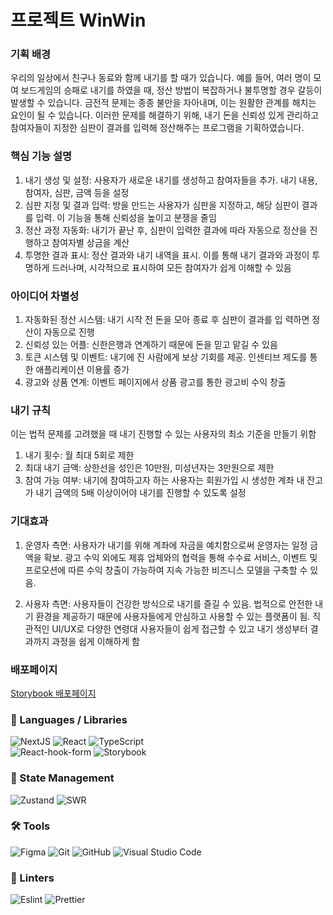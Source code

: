 # 프로젝트 WinWin

### 기획 배경

우리의 일상에서 친구나 동료와 함께 내기를 할 때가 있습니다. 예를 들어, 여러 명이 모여 보드게임의 승패로 내기를 하였을 때, 정산 방법이 복잡하거나 불투명할 경우 갈등이 발생할 수 있습니다. 금전적 문제는 종종 불만을 자아내며, 이는 원활한 관계를 해치는 요인이 될 수 있습니다. 이러한 문제를 해결하기 위해, 내기 돈을 신뢰성 있게 관리하고 참여자들이 지정한 심판이 결과를 입력해 정산해주는 프로그램을 기획하였습니다.

### 핵심 기능 설명

1. 내기 생성 및 설정: 사용자가 새로운 내기를 생성하고 참여자들을 추가. 내기 내용, 참여자, 심판, 금액 등을 설정
2. 심판 지정 및 결과 입력: 방을 만드는 사용자가 심판을 지정하고, 해당 심판이 결과를 입력. 이 기능을 통해 신뢰성을 높이고 분쟁을 줄임
3. 정산 과정 자동화: 내기가 끝난 후, 심판이 입력한 결과에 따라 자동으로 정산을 진행하고 참여자별 상금을 계산
4. 투명한 결과 표시: 정산 결과와 내기 내역을 표시. 이를 통해 내기 결과와 과정이 투명하게 드러나며, 시각적으로 표시하여 모든 참여자가 쉽게 이해할 수 있음

### 아이디어 차별성

1. 자동화된 정산 시스템: 내기 시작 전 돈을 모아 종료 후 심판이 결과를 입
   력하면 정산이 자동으로 진행
2. 신뢰성 있는 어플: 신한은행과 연계하기 때문에 돈을 믿고 맡길 수 있음
3. 토큰 시스템 및 이벤트: 내기에 진 사람에게 보상 기회를 제공. 인센티브
   제도를 통한 애플리케이션 이용률 증가
4. 광고와 상품 연계: 이벤트 페이지에서 상품 광고를 통한 광고비 수익 창출

### 내기 규칙

이는 법적 문제를 고려했을 때 내기 진행할 수 있는 사용자의 최소 기준을 만들기 위함

1. 내기 횟수: 월 최대 5회로 제한
2. 최대 내기 금액: 상한선을 성인은 10만원, 미성년자는 3만원으로 제한
3. 참여 가능 여부: 내기에 참여하고자 하는 사용자는 회원가입 시 생성한 계좌 내 잔고가 내기 금액의 5배 이상이어야 내기를 진행할 수 있도록 설정

### 기대효과

1. 운영자 측면: 사용자가 내기를 위해 계좌에 자금을 예치함으로써 운영자는 일정 금액을 확보. 광고 수익 외에도 제휴 업체와의 협력을 통해 수수료 서비스, 이벤트 및 프로모션에 따른 수익 창출이 가능하여 지속 가능한 비즈니스 모델을 구축할 수 있음.

2. 사용자 측면: 사용자들이 건강한 방식으로 내기를 즐길 수 있음. 법적으로 안전한 내기 환경을 제공하기 때문에 사용자들에게 안심하고 사용할 수 있는 플랫폼이 됨. 직관적인 UI/UX로 다양한 연령대 사용자들이 쉽게 접근할 수 있고 내기 생성부터 결과까지 과정을 쉽게 이해하게 함

### 배포페이지

[Storybook 배포페이지](https://651fd2521967afdc6589d5eb-rxdjcjxrjb.chromatic.com/?path=/)

### 📃 Languages / Libraries

![NextJS](https://img.shields.io/badge/NextJS-%23000000.svg?style=for-the-badge&logo=Next.js&logoColor=white)
![React](https://img.shields.io/badge/react-%2320232a.svg?style=for-the-badge&logo=react&logoColor=%2361DAFB)
![TypeScript](https://img.shields.io/badge/typescript-004088.svg?style=for-the-badge&logo=typescript&logoColor=white)<br/>
![React-hook-form](https://img.shields.io/badge/React_Hook_Form-FF3366?style=for-the-badge&logo=react&logoColor=%2361DAFB)
![Storybook](https://img.shields.io/badge/storybook-FF4785?style=for-the-badge&logo=storybook&logoColor=white)

### 📝 State Management

![Zustand](https://img.shields.io/badge/zustand-orange?style=for-the-badge&logo=zustand&logoColor=white)
![SWR](https://img.shields.io/badge/swr-000000?style=for-the-badge&logo=swr&logoColor=%2361DAFB)

### 🛠 Tools

![Figma](https://img.shields.io/badge/figma-%23F24E1E.svg?style=for-the-badge&logo=figma&logoColor=white)
![Git](https://img.shields.io/badge/git-%23F05033.svg?style=for-the-badge&logo=git&logoColor=white)
![GitHub](https://img.shields.io/badge/github-%23121011.svg?style=for-the-badge&logo=github&logoColor=white)
![Visual Studio Code](https://img.shields.io/badge/Visual%20Studio%20Code-0078d7.svg?style=for-the-badge&logo=visual-studio-code&logoColor=white)

### 🧐 Linters

![Eslint](https://img.shields.io/badge/eslint-3A33D1?style=for-the-badge&logo=eslint&logoColor=white)
![Prettier](https://img.shields.io/badge/prettier-1A2C34?style=for-the-badge&logo=prettier&logoColor=F7BA3E)
